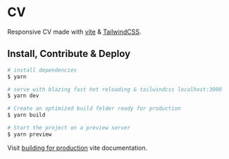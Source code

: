 # CV
Responsive CV made with [vite](https://vitejs.dev/) & [TailwindCSS](https://tailwindcss.com/).

## Install, Contribute & Deploy
```bash
# install dependencies
$ yarn

# serve with blazing fast hot reloading & tailwindcss localhost:3000
$ yarn dev

# Create an optimized build folder ready for production
$ yarn build

# Start the project on a preview server
$ yarn preview
```

Visit [building for production](https://vitejs.dev/guide/build.html) vite documentation.